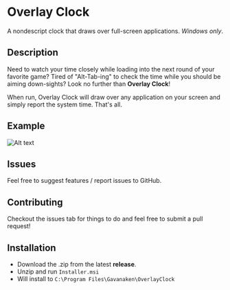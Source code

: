 # Overlay Clock
A nondescript clock that draws over full-screen applications. _Windows only_.

## Description
Need to watch your time closely while loading into the next round of your favorite game?
Tired of "Alt-Tab-ing" to check the time while you should be aiming down-sights?
Look no further than **Overlay Clock**!

When run, Overlay Clock will draw over any application on your screen and simply report the system time. That's all.

## Example
![Alt text](exampleUsage.png?raw=true "Example Usage")

## Issues
Feel free to suggest features / report issues to GitHub.

## Contributing
Checkout the issues tab for things to do and feel free to submit a pull request!

## Installation
- Download the .zip from the latest **release**.
- Unzip and run `Installer.msi`
- Will install to `C:\Program Files\Gavanaken\OverlayClock`